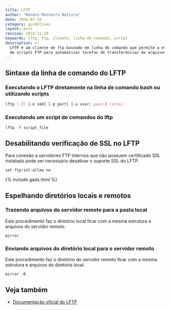 ```yaml
---
title: LFTP
author: "Renato Monteiro Batista"
date: 2020-07-25
category: guidelines
layout: post
revisao: 2023-11-19
keywords: lftp, ftp, cliente, linha de comando, script
description: >-
  LFTP é um cliente de ftp baseado em linha de comando que permite a elaboração
  de scripts FTP para automatizar tarefas de transferências de arquivos.
---
```


## Sintaxe da linha de comando do LFTP

### Executando o LFTP diretamente na linha de comando bash ou utilizando scripts

```bash
lftp [-d] [-e cmd] [-p port] [-u user[,pass]] [site]
```

### Executando um script de comandos do lftp

```
lftp -f script_file
```

## Desabilitando verificação de SSL no LFTP

Para conexão a servidores FTP internos que não possuem certificado SSL instalado pode ser necessário desativar o suporte SSL do LFTP.

```
set ftp:ssl-allow no
```

{% include gads.html %}

## Espelhando diretórios locais e remotos

### Trazendo arquivos do servidor remoto para a pasta local

Este procedimento faz o diretório local ficar com a mesma estrutura e arquivos do servidor remoto.

```
mirror
```

### Enviando arquivos do diretório local para o servidor remoto

Este procedimento faz o diretório do servidor remoto ficar com a mesma estrutura e arquivos do diretório local.

```
mirror -R
```

## Veja também

* [Documentação oficial do LFTP](https://lftp.yar.ru/lftp-man.html)
